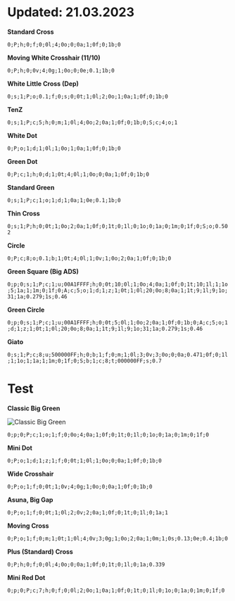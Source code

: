 # Updated: 21.03.2023

**Standard Cross**

```0;P;h;0;f;0;0l;4;0o;0;0a;1;0f;0;1b;0```

**Moving White Crosshair (11/10)**

```0;P;h;0;0v;4;0g;1;0o;0;0e;0.1;1b;0```

**White Little Cross (Dep)**

```0;s;1;P;o;0.1;f;0;s;0;0t;1;0l;2;0o;1;0a;1;0f;0;1b;0```

**TenZ**

```0;s;1;P;c;5;h;0;m;1;0l;4;0o;2;0a;1;0f;0;1b;0;S;c;4;o;1```

**White Dot**

```0;P;o;1;d;1;0l;1;0o;1;0a;1;0f;0;1b;0```

**Green Dot**

```0;P;c;1;h;0;d;1;0t;4;0l;1;0o;0;0a;1;0f;0;1b;0```

**Standard Green**

```0;s;1;P;c;1;o;1;d;1;0a;1;0e;0.1;1b;0```

**Thin Cross**

```0;s;1;P;h;0;0t;1;0o;2;0a;1;0f;0;1t;0;1l;0;1o;0;1a;0;1m;0;1f;0;S;o;0.502```

**Circle**

```0;P;c;8;o;0.1;b;1;0t;4;0l;1;0v;1;0o;2;0a;1;0f;0;1b;0```

**Green Square (Big ADS)**

```0;p;0;s;1;P;c;1;u;00A1FFFF;h;0;0t;10;0l;1;0o;4;0a;1;0f;0;1t;10;1l;1;1o;5;1a;1;1m;0;1f;0;A;c;5;o;1;d;1;z;1;0t;1;0l;20;0o;8;0a;1;1t;9;1l;9;1o;31;1a;0.279;1s;0.46```

**Green Circle**

```0;p;0;s;1;P;c;1;u;00A1FFFF;h;0;0t;5;0l;1;0o;2;0a;1;0f;0;1b;0;A;c;5;o;1;d;1;z;1;0t;1;0l;20;0o;8;0a;1;1t;9;1l;9;1o;31;1a;0.279;1s;0.46```

**Giato**

```0;s;1;P;c;8;u;500000FF;h;0;b;1;f;0;m;1;0l;3;0v;3;0o;0;0a;0.471;0f;0;1l;1;1o;1;1a;1;1m;0;1f;0;S;b;1;c;8;t;000000FF;s;0.7```

# Test
**Classic Big Green**

![Classic Big Green](https://user-images.githubusercontent.com/63851714/226614219-c9ab4269-2e0a-4d04-b4d1-89705bcfb480.jpg)

```0;p;0;P;c;1;o;1;f;0;0o;4;0a;1;0f;0;1t;0;1l;0;1o;0;1a;0;1m;0;1f;0```

**Mini Dot**

```0;P;o;1;d;1;z;1;f;0;0t;1;0l;1;0o;0;0a;1;0f;0;1b;0```

**Wide Crosshair**

```0;P;o;1;f;0;0t;1;0v;4;0g;1;0o;0;0a;1;0f;0;1b;0```

**Asuna, Big Gap**

```0;P;o;1;f;0;0t;1;0l;2;0v;2;0a;1;0f;0;1t;0;1l;0;1a;1```

**Moving Cross**

```0;P;o;1;f;0;m;1;0t;1;0l;4;0v;3;0g;1;0o;2;0a;1;0m;1;0s;0.13;0e;0.4;1b;0```

**Plus (Standard) Cross**

```0;P;h;0;f;0;0l;4;0o;0;0a;1;0f;0;1t;0;1l;0;1a;0.339```

**Mini Red Dot**

```0;p;0;P;c;7;h;0;f;0;0l;2;0o;1;0a;1;0f;0;1t;0;1l;0;1o;0;1a;0;1m;0;1f;0```
